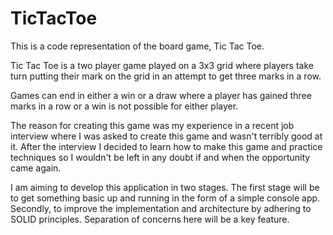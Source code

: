 # TicTacToe

This is a code representation of the board game, Tic Tac Toe.

Tic Tac Toe is a two player game played on a 3x3 grid where players take turn putting their mark on the grid in an attempt to get three marks in a row.

Games can end in either a win or a draw where a player has gained three marks in a row or a win is not possible for either player.

The reason for creating this game was my experience in a recent job interview where I was asked to create this game and wasn't terribly good at it. After the interview I decided to learn how to make this game and practice techniques so I wouldn't be left in any doubt if and when the opportunity came again.

I am aiming to develop this application in two stages. The first stage will be to get something basic up and running in the form of a simple console app. Secondly, to improve the implementation and architecture by adhering to SOLID principles. Separation of concerns here will be a key feature.